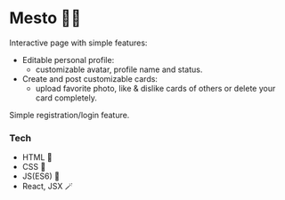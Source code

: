 # Mesto 🗻🗾
Interactive page with simple features: 
 - Editable personal profile:
   - customizable avatar, profile name and status.
 -  Create and post customizable cards:
    - upload favorite photo, like & dislike cards of others or delete your card completely.

  Simple registration/login feature.
### Tech
- HTML 🔖
- CSS 📍
- JS(ES6) 📔
- React, JSX 🪄



